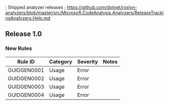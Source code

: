 ; Shipped analyzer releases
; https://github.com/dotnet/roslyn-analyzers/blob/master/src/Microsoft.CodeAnalysis.Analyzers/ReleaseTrackingAnalyzers.Help.md

## Release 1.0

### New Rules

Rule ID | Category | Severity | Notes 
--------|----------|----------|-------
GUIDGEN0001 | Usage    | Error    | 
GUIDGEN0002 | Usage    | Error    | 
GUIDGEN0003 | Usage    | Error    | 
GUIDGEN0004 | Usage    | Error    | 